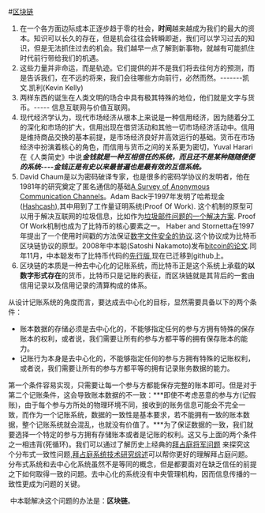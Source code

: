 #[区块链](http://yuedu.163.com/book_reader/5bf3f0005ada4f9db351697161d822dd_4)

1. 在一个各方面边际成本正逐步趋于零的社会，**时间**越来越成为我们的最大的资本。知识可以长久的存在，但是机会往往会转瞬即逝，我们可以学习过去的知识，但是无法抓住过去的机会。我们越早一点了解到新事物，就越有可能抓住时代前行带给我们的机遇。
2. 这些力量并非命运，而是轨迹。它们提供的并不是我们将去往何方的预测，而是告诉我们，在不远的将来，我们会往哪些方向前行，必然而然。-------凯文.凯利(Kevin Kelly)
3. 两样东西的诞生在人类文明的场合中具有极其特殊的地位，他们就是文字与货币。----- 信息互联网与价值互联网。
4. 现代经济学认为，现代市场经济从根本上来说是一种信用经济，因为随着分工的深化和市场的扩大，信用出现在借贷活动和其他一切市场经济活动中。信用是维持商品交换的基本前提，是市场经济良好并高效运行的基础。货币在市场经济中扮演着核心的角色，而信用与货币之间的关系更为密切，Yuval Harari在《人类简史》中说***金钱就是一种互相信任的系统，而且还不是某种随随便便的系统----金钱正是有史以来最普遍也是最有效的互信系统。***
5. David Chaum是以为密码破译专家，也是很多的密码学协议的发明者，他在1981年的研究奠定了匿名通信的基础[A Survey of Anonymous Communication Channels](https://www.microsoft.com/en-us/research/wp-content/uploads/2008/02/tr-2008-35.pdf)。Adam Back于1997年发明了哈希现金([Hashcash](http://www.hashcash.org/papers/announce.txt)),其中用到了工作量证明系统(Proof Of Work). 这个机制的原型可以用于解决互联网的垃圾信息，比如作为[垃圾邮件问题的一个解决方案](http://www.hashcash.org/papers/pvp.pdf). Proof Of Work机制也成为了比特币的核心要素之一。 Haber and Stornetta在1997年提出了一个使用时间戳的方法保证[数字文件安全的协议](http://nakamotoinstitute.org/static/docs/secure-names-bit-strings.pdf).这个协议成为比特币区块链协议的原型。2008年中本聪(Satoshi Nakamoto)发布[bitcoin的论文](http://www.bitcoin.org/bitcoin.pdf).同年11月，中本聪发布了比特币代码的[先行版](http://www.mail-archive.com/cryptography@metzdowd.com/msg10142.html),现在已迁移到github上。
6. 区块链的本质是一种去中心化的记账系统，而比特币正是这个系统上承载的**以数字形式存在**的货币，比特币只是记账的表征，而区块链就是其背后的一套由信用记录以及信用记录的清算构成的体系。


从设计记账系统的角度而言，要达成去中心化的目标，显然需要具备以下的两个条件：

- 账本数据的存储必须是去中心化的，不能够指定任何的参与方拥有特殊的保存账本的权利，或者说，我们需要让所有的参与方都平等的拥有保存账本的能力。
- 记账行为本身是去中心化的，不能够指定任何的参与方拥有特殊的记账权利，或者说，我们需要让所有的参与方都平等的拥有记录账务数据的能力。

第一个条件容易实现，只需要让每一个参与方都能保存完整的账本即可。但是对于第二个记账条件，这会导致账本数据的不一致：***即使不考虑恶意的参与方(记假账)，由于每个参与方所处的物理环境不同，接收到的账务信息可能会不完全一致，而作为一个记账系统，数据的一致性是基本要求，若不能拥有一致的账本数据，整个记账系统就会混乱，也就没有价值了。***为了保证数据的一致，我们就要选择一个特定的参与方拥有存储账本或者是记账的权利。这又与上面的两个条件之一相违背(死循环)。我们可以通过了解历史上经典的[拜占庭将军问题](https://baike.baidu.com/item/%E6%8B%9C%E5%8D%A0%E5%BA%AD%E5%B0%86%E5%86%9B%E9%97%AE%E9%A2%98/265656?fr=aladdin) 来探究这个分布式一致性问题,[拜占庭系统技术研究综述](http://www.jos.org.cn/jos/ch/reader/create_pdf.aspx?file_no=4395&journal_id=jos)可以帮你更好的理解拜占庭问题。分布式系统和去中心化系统虽然不是等同的概念，但是都要面对在缺乏信任的前提之下如何取得一致的问题。去中心化的系统没有中央管理机构，因而信息传播的一致性更成为问题的关键。

​	中本聪解决这个问题的办法是：**区块链**。







